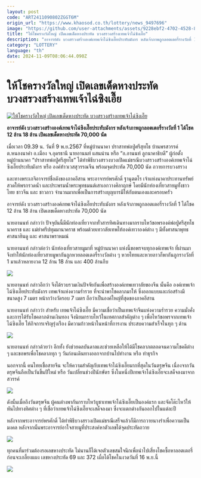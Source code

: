 ```yaml
---
layout: post
code: "ART2411090802ZGGT6M"
origin_url: "https://www.khaosod.co.th/lottery/news_9497696"
image: "https://github.com/user-attachments/assets/9228ebf2-4702-4528-8a6a-1da8461fb8c1"
title: "ให้โชครางวัลใหญ่ เปิดเลขเด็ดหางประทัด บวงสรวงสร้างเทพเจ้าไฉ่ซิงเอี๊ย"
description: "อาจารย์ดัง บวงสรวงสร้างองค์เทพเจ้าไฉ่ซิงเอี๊ยประทับมังกร หลังเจ้าภาพถูกลอตเตอรี่รางวัลที่ 1 ได้โชค 12 ล้าน 18 ล้าน เปิดเลขเด็ดหางประทัด 70,000 นัด"
category: "LOTTERY"
language: "th"
date: 2024-11-09T08:06:44.090Z
---
```


# ให้โชครางวัลใหญ่ เปิดเลขเด็ดหางประทัด บวงสรวงสร้างเทพเจ้าไฉ่ซิงเอี๊ย

[![ให้โชครางวัลใหญ่ เปิดเลขเด็ดหางประทัด บวงสรวงสร้างเทพเจ้าไฉ่ซิงเอี๊ย](https://www.khaosod.co.th/wpapp/uploads/2024/11/Lucky-numbers-from-firecracker-tails.jpg "ให้โชครางวัลใหญ่ เปิดเลขเด็ดหางประทัด บวงสรวงสร้างเทพเจ้าไฉ่ซิงเอี๊ย")](https://www.khaosod.co.th/wpapp/uploads/2024/11/Lucky-numbers-from-firecracker-tails.jpg)

**อาจารย์ดัง บวงสรวงสร้างองค์เทพเจ้าไฉ่ซิงเอี๊ยประทับมังกร หลังเจ้าภาพถูกลอตเตอรี่รางวัลที่ 1 ได้โชค 12 ล้าน 18 ล้าน เปิดเลขเด็ดหางประทัด 70,000 นัด**

เมื่อเวลา 09.39 น. วันที่ 9 พ.ย.2567 ที่หมู่บ้านนาคา ปราสาทพ่อปู่ศรีสุทโธ บ้านพรสวรรค์ ต.หนองนาคำ อ.เมือง จ.อุดรธานี นายอานนท์ แสนน่าน หรือ “อ.อานนท์ ลูกนาคาธิบดี” ผู้ก่อตั้งหมู่บ้านนาคา “ปราสาทพ่อปู่ศรีสุทโธ” ได้ทำพิธีบวงสรวงบวงเปิดแม่ธรณีบวงสรวงสร้างองค์เทพเจ้าไฉ่ซิงเอี๊ยประทับมังกร หรือ องค์ท้าวเวสสุวรรณจีน พร้อมจุดประทัด 70,000 นัด ถวายการบวงสรวง

และทางพระเกจิอาจารย์ชื่อดังของภาคอีสาน พระอาจารย์พรศักดิ์ ฐานุตตโร เจ้าแห่งนาคาประทานทรัพย์ สวดให้พรกรวดน้ำ และประพรมน้ำพระพุทธมนต์เสาเอกวางศิลาฤกษ์ โดยมีนักท่องเที่ยวสายมูทั้งชาวไทย ชาวจีน และ ชาวลาว จำนวนมากเพื่อเป็นการสร้างบุญบารมีให้กับตนเองและครอบครัว

อาจารย์ดัง บวงสรวงสร้างองค์เทพเจ้าไฉ่ซิงเอี๊ยประทับมังกร หลังเจ้าภาพถูกลอตเตอรี่รางวัลที่ 1 ได้โชค 12 ล้าน 18 ล้าน เปิดเลขเด็ดหางประทัด 70,000 นัด

นายอานนท์ กล่าวว่า ปัจจุบันนี้มีนักท่องเที่ยวจากทั่วสารทิศเดินทางมากราบไหว้ขอพรองค์พ่อปู่ศรีสุทโธนาคราช และ แม่ย่าศรีปทุมมานาคราช พร้อมด้วยเทวาลัยเทพไท้องค์เทวาองค์ต่าง ๆ มีทั้งศาสนาพุทธ ศาสนาฮินดู และ ศาสนาพราหมณ์

นายอานนท์ กล่าวต่อว่า นักท่องเที่ยวสายมูมาที่ หมู่บ้านนาคา แห่งนี้ขอพรจบทุกองค์เทพเจ้า ที่ผ่านมาจึงทำให้นักท่องเที่ยวสายมูพากันถูกหวยลอตเตอรี่รางวัลต่าง ๆ หวยไทยและหวยลาวก็พากันถูกรางวัลที่ 1 มาแล้วหลายงวด 12 ล้าน 18 ล้าน และ 400 ล้านกีบ

[![](https://www.khaosod.co.th/wpapp/uploads/2024/11/9-เลข3.jpg)](https://www.khaosod.co.th/wpapp/uploads/2024/11/9-เลข3.jpg)

นายอานนท์ กล่าวอีกว่า จึงได้รวบรวมเงินปัจจัยกันเพื่อสร้างองค์เทพเทวาลัยของจีน นั้นคือ องค์เทพเจ้าไฉ่ซิงเอี๊ยประทับมังกร เทพเจ้าแห่งความร่ำรวย ที่จะนำพาโชคลาภมาให้ ซึ่งออกแบบและก่อสร้างมีขนาดสูง 7 เมตร หน้ากว้างวัดรอบ 7 เมตร ถือว่าเป็นองค์ใหญ่ที่สุดของภาคอีสาน

นายอานนท์ กล่าวว่า สำหรับ เทพเจ้าไฉ่ซิงเอี๊ย มีความเชื่อว่าเป็นเทพเจ้าจีนแห่งความร่ำรวย ความมั่งคั่งและการได้รับโชคลาภด้านเงินทอง จึงนิยมกราบไหว้ในเทศกาลสำคัญต่าง ๆ เพื่อไหว้ขอพรจากเทพเจ้าไฉ่ซิงเอี๊ย ให้กิจการเจริญรุ่งเรือง มีความก้าวหน้าในหน้าที่การงาน ประสบความสำเร็จในทุก ๆ ด้าน

[![](https://www.khaosod.co.th/wpapp/uploads/2024/11/9-เลข2.jpg)](https://www.khaosod.co.th/wpapp/uploads/2024/11/9-เลข2.jpg)

นายอานนท์ กล่าวด้วยว่า อีกทั้ง ยังช่วยดลบันดาลและช่วยเหลือให้ได้มีโชคลาภตลอดจนความโชคดีต่าง ๆ และขอพรเพื่อโชคลาภทุก ๆ วันก่อนเดินทางออกจากบ้านไปทำงาน หรือ ทำธุรกิจ

นอกจากนี้ คนไทยเชื้อสายจีน จะให้ความสำคัญกับเทพเจ้าไฉ่ซิงเอี๊ยมากที่สุดในวันตรุษจีน เนื่องจากวันตรุษจีนถือเป็นวันขึ้นปีใหม่ หรือ วันเปลี่ยนช่วงปีนักษัตร ซึ่งในหนึ่งปีเทพเจ้าไฉ่ซิงเอี๊ยจะเสด็จลงมาจากสวรรค์

[![](https://www.khaosod.co.th/wpapp/uploads/2024/11/9-เลข4.jpg)](https://www.khaosod.co.th/wpapp/uploads/2024/11/9-เลข4.jpg)

ดังนั้นเมื่อถึงวันตรุษจีน ผู้คนต่างพากันกราบไหว้บูชาเทพเจ้าไฉ่ซิงเอี๊ยเป็นองค์แรก และจัดโต๊ะไหว้ให้หันไปทางทิศต่าง ๆ ที่เชื่อว่าเทพเจ้าไฉ่ซิงเอี๊ยจะเสด็จลงมา ซึ่งจะแตกต่างกันออกไปในแต่ละปี

หลังจากพระอาจารย์พรศักดิ์ ได้ทำพิธีบวงสรวงเปิดแม่ธรณีเสร็จแล้วก็มีการถวายนางรำเพื่อความเป็นมงคล หลังจากนั้นพระอาจารย์อาใจสายมูที่ประสงค์หาตัวเลขได้จุดประทัดถวาย

[![](https://www.khaosod.co.th/wpapp/uploads/2024/11/9-เลข5.jpg)](https://www.khaosod.co.th/wpapp/uploads/2024/11/9-เลข5.jpg)

ทุกคนที่มาร่วมต้องรอเลขหางประทัด ไม่นานก็ได้เจอตัวเลขสมใจนึกเพื่อนำไปเสี่ยงโชคซื้อหาลอตเตอรี่ก่อนจะเกลี้ยงแผง เลขหางประทัด 69 และ 372 เผื่อได้โชคในงวดวันที่ 16 พ.ย.นี้

[![](https://www.khaosod.co.th/wpapp/uploads/2024/11/9-เลข6.jpg)](https://www.khaosod.co.th/wpapp/uploads/2024/11/9-เลข6.jpg)